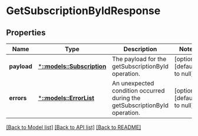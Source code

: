 # GetSubscriptionByIdResponse

## Properties
Name | Type | Description | Notes
------------ | ------------- | ------------- | -------------
**payload** | [***::models::Subscription**](Subscription.md) | The payload for the getSubscriptionById operation. | [optional] [default to null]
**errors** | [***::models::ErrorList**](ErrorList.md) | An unexpected condition occurred during the getSubscriptionById operation. | [optional] [default to null]

[[Back to Model list]](../README.md#documentation-for-models) [[Back to API list]](../README.md#documentation-for-api-endpoints) [[Back to README]](../README.md)


